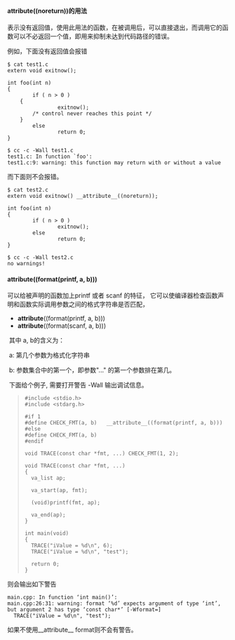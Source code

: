 #### __attribute__((noreturn))的用法

表示没有返回值，使用此用法的函数，在被调用后，可以直接退出，而调用它的函数可以不必返回一个值，即用来抑制未达到代码路径的错误。

例如，下面没有返回值会报错

```
$ cat test1.c
extern void exitnow();

int foo(int n)
{
        if ( n > 0 )
	{
                exitnow();
		/* control never reaches this point */
	}
        else
                return 0;
}

$ cc -c -Wall test1.c
test1.c: In function `foo':
test1.c:9: warning: this function may return with or without a value
```



而下面则不会报错。

```
$ cat test2.c
extern void exitnow() __attribute__((noreturn));

int foo(int n)
{
        if ( n > 0 )
                exitnow();
        else
                return 0;
}

$ cc -c -Wall test2.c
no warnings!
```



#### __attribute__((format(printf, a, b)))

可以给被声明的函数加上printf 或者 scanf 的特征， 它可以使编译器检查函数声明和函数实际调用参数之间的格式字符串是否匹配， 

* __attribute__((format(printf, a, b)))
* __attribute__((format(scanf, a, b)))

​    其中 a, b的含义为：

​		a: 第几个参数为格式化字符串

​		b: 参数集合中的第一个，即参数"..." 的第一个参数排在第几。



​	下面给个例子, 需要打开警告 -Wall 输出调试信息。

> ```
> #include <stdio.h>
> #include <stdarg.h>
> 
> #if 1
> #define CHECK_FMT(a, b)	__attribute__((format(printf, a, b)))
> #else
> #define CHECK_FMT(a, b)
> #endif
> 
> void TRACE(const char *fmt, ...) CHECK_FMT(1, 2);
> 
> void TRACE(const char *fmt, ...)
> {
> 	va_list ap;
> 
> 	va_start(ap, fmt);
> 
> 	(void)printf(fmt, ap);
> 
> 	va_end(ap);
> }
> 
> int main(void)
> {
> 	TRACE("iValue = %d\n", 6);
> 	TRACE("iValue = %d\n", "test");
> 
> 	return 0;
> }
> ```

则会输出如下警告

```
main.cpp: In function ‘int main()’:
main.cpp:26:31: warning: format ‘%d’ expects argument of type ‘int’, but argument 2 has type ‘const char*’ [-Wformat=]
  TRACE("iValue = %d\n", "test");
```

如果不使用__attribute__ format则不会有警告。



